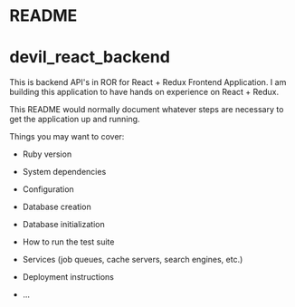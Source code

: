 # README
# devil_react_backend
This is backend API's in ROR for React + Redux Frontend Application. I am building this application to have hands on experience on React + Redux.

This README would normally document whatever steps are necessary to get the
application up and running.

Things you may want to cover:

* Ruby version

* System dependencies

* Configuration

* Database creation

* Database initialization

* How to run the test suite

* Services (job queues, cache servers, search engines, etc.)

* Deployment instructions

* ...
